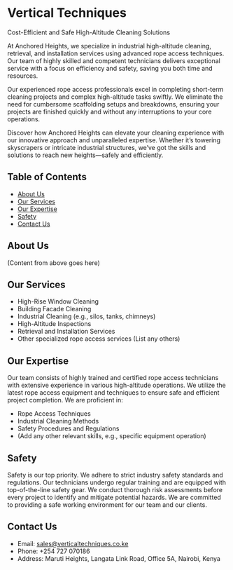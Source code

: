 # Vertical Techniques

Cost-Efficient and Safe High-Altitude Cleaning Solutions

At Anchored Heights, we specialize in industrial high-altitude cleaning, retrieval, and installation services using advanced rope access techniques. Our team of highly skilled and competent technicians delivers exceptional service with a focus on efficiency and safety, saving you both time and resources.

Our experienced rope access professionals excel in completing short-term cleaning projects and complex high-altitude tasks swiftly. We eliminate the need for cumbersome scaffolding setups and breakdowns, ensuring your projects are finished quickly and without any interruptions to your core operations.

Discover how Anchored Heights can elevate your cleaning experience with our innovative approach and unparalleled expertise. Whether it’s towering skyscrapers or intricate industrial structures, we’ve got the skills and solutions to reach new heights—safely and efficiently.

## Table of Contents

- [About Us](#about-us)
- [Our Services](#our-services)
- [Our Expertise](#our-expertise)
- [Safety](#safety)
- [Contact Us](#contact-us)

## About Us

(Content from above goes here)

## Our Services

*   High-Rise Window Cleaning
*   Building Facade Cleaning
*   Industrial Cleaning (e.g., silos, tanks, chimneys)
*   High-Altitude Inspections
*   Retrieval and Installation Services
*   Other specialized rope access services (List any others)

## Our Expertise

Our team consists of highly trained and certified rope access technicians with extensive experience in various high-altitude operations. We utilize the latest rope access equipment and techniques to ensure safe and efficient project completion.  We are proficient in:

*   Rope Access Techniques
*   Industrial Cleaning Methods
*   Safety Procedures and Regulations
*   (Add any other relevant skills, e.g., specific equipment operation)

## Safety

Safety is our top priority.  We adhere to strict industry safety standards and regulations.  Our technicians undergo regular training and are equipped with top-of-the-line safety gear. We conduct thorough risk assessments before every project to identify and mitigate potential hazards.  We are committed to providing a safe working environment for our team and our clients.

## Contact Us

*   Email: sales@verticaltechniques.co.ke
*   Phone: +254 727 070186
*   Address: Maruti Heights, Langata Link Road, Office 5A, Nairobi, Kenya


